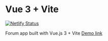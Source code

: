 # Vue 3 + Vite

[![Netlify Status](https://api.netlify.com/api/v1/badges/f520f3e2-e903-4229-a6c0-502bfa7aab6b/deploy-status)](https://app.netlify.com/sites/wonderful-almeida-63b52a/deploys)

Forum app built with Vue.js 3 + Vite
[Demo link](https://app.netlify.com/sites/wonderful-almeida-63b52a/deploys)